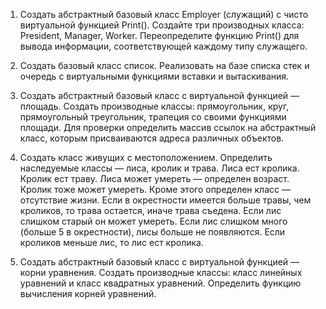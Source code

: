 1) Создать абстрактный базовый класс Employer (служащий) с чисто виртуальной функцией Print(). Создайте три производных класса: President, Manager,
Worker. Переопределите функцию Print() для вывода
информации, соответствующей каждому типу служащего.

2) Создать базовый класс список. Реализовать на базе
списка стек и очередь с виртуальными функциями
вставки и вытаскивания.

3) Создать абстрактный базовый класс с виртуальной
функцией — площадь. Создать производные классы:
прямоугольник, круг, прямоугольный треугольник,
трапеция со своими функциями площади. Для проверки определить массив ссылок на абстрактный класс,
которым присваиваются адреса различных объектов.

4) Создать класс живущих с местоположением. Определить наследуемые классы — лиса, кролик и трава. Лиса ест кролика. Кролик ест траву. Лиса может
умереть — определен возраст. Кролик тоже может
умереть. Кроме этого определен класс — отсутствие
жизни. Если в окрестности имеется больше травы,
чем кроликов, то трава остается, иначе трава съедена.
Если лис слишком старый он может умереть. Если
лис слишком много (больше 5 в окрестности), лисы 
больше не появляются. Если кроликов меньше лис,
то лис ест кролика.

5) Создать абстрактный базовый класс с виртуальной
функцией — корни уравнения. Создать производные
классы: класс линейных уравнений и класс квадратных уравнений. Определить функцию вычисления
корней уравнений.

